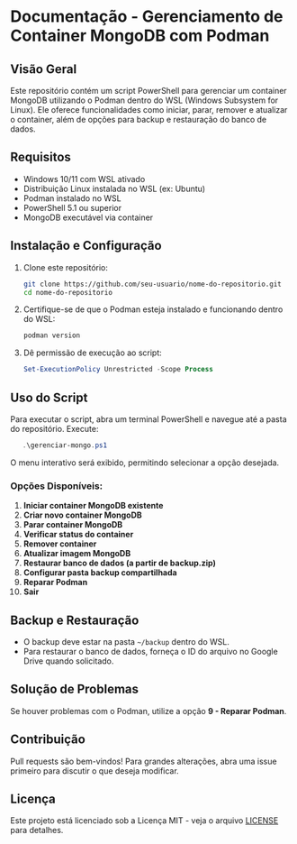 # Documentação - Gerenciamento de Container MongoDB com Podman

## Visão Geral
Este repositório contém um script PowerShell para gerenciar um container MongoDB utilizando o Podman dentro do WSL (Windows Subsystem for Linux). Ele oferece funcionalidades como iniciar, parar, remover e atualizar o container, além de opções para backup e restauração do banco de dados.

## Requisitos
- Windows 10/11 com WSL ativado
- Distribuição Linux instalada no WSL (ex: Ubuntu)
- Podman instalado no WSL
- PowerShell 5.1 ou superior
- MongoDB executável via container

## Instalação e Configuração
1. Clone este repositório:
   ```sh
   git clone https://github.com/seu-usuario/nome-do-repositorio.git
   cd nome-do-repositorio
   ```
2. Certifique-se de que o Podman esteja instalado e funcionando dentro do WSL:
   ```sh
   podman version
   ```
3. Dê permissão de execução ao script:
   ```powershell
   Set-ExecutionPolicy Unrestricted -Scope Process
   ```

## Uso do Script
Para executar o script, abra um terminal PowerShell e navegue até a pasta do repositório. Execute:
```powershell
   .\gerenciar-mongo.ps1
```
O menu interativo será exibido, permitindo selecionar a opção desejada.

### Opções Disponíveis:
1. **Iniciar container MongoDB existente**
2. **Criar novo container MongoDB**
3. **Parar container MongoDB**
4. **Verificar status do container**
5. **Remover container**
6. **Atualizar imagem MongoDB**
7. **Restaurar banco de dados (a partir de backup.zip)**
8. **Configurar pasta backup compartilhada**
9. **Reparar Podman**
10. **Sair**


## Backup e Restauração
- O backup deve estar na pasta `~/backup` dentro do WSL.
- Para restaurar o banco de dados, forneça o ID do arquivo no Google Drive quando solicitado.

## Solução de Problemas
Se houver problemas com o Podman, utilize a opção **9 - Reparar Podman**.

## Contribuição
Pull requests são bem-vindos! Para grandes alterações, abra uma issue primeiro para discutir o que deseja modificar.

## Licença
Este projeto está licenciado sob a Licença MIT - veja o arquivo [LICENSE](LICENSE) para detalhes.

